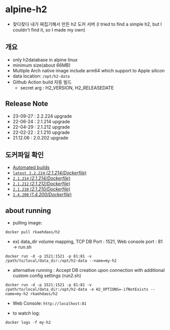 # alpine-h2
- 찾다찾다 내가 짜집기해서 만든 h2 도커 서버
  (I tried to find a simple h2, but I couldn't find it, so I made my own)

## 개요
- only h2database in alpine linux
- minimum size(about 66MB)
- Multiple Arch native image include arm64 which support to Apple silicon
- data location: `/opt/h2-data`
- Github Action build 자동 빌드
  - secret arg : H2_VERSION, H2_RELEASEDATE

## Release Note
- 23-09-27 : 2.2.224 upgrade
- 22-06-24 : 2.1.214 upgrade
- 22-04-29 : 2.1.212 upgrade
- 22-02-22 : 2.1.210 upgrade
- 21.12.06 : 2.0.202 upgrade

## 도커파일 확인

- [Automated builds](https://hub.docker.com/repository/docker/rkaehdaos/h2)
- [`latest`, `2.2.224` (*2.1.214/Dockerfile*)](https://github.com/rkaehdaos/h2/blob/main/Dockerfile)
- [`2.1.214` (*2.1.214/Dockerfile*)](https://github.com/rkaehdaos/h2/blob/ae47053f0ce4500ab3d0e2722af7184a7a0b7cd5/Dockerfile)
- [`2.1.212` (*2.1.212/Dockerfile*)](https://github.com/rkaehdaos/h2/blob/ba01ab340db8349523997d77929df6c7c97432b3/Dockerfile)
- [`2.1.210` (*2.1.210/Dockerfile*)](https://github.com/rkaehdaos/h2/blob/8194c5672fa6450d6472c22392b4c234f0ca8d63/Dockerfile)
- [`1.4.200` (*1.4.200/Dockerfile*)](https://github.com/rkaehdaos/h2/blob/9045cbe5678ddcf0334a923fccf523191b71dd30/Dockerfile)

## about running

- pulling image:
```
docker pull rkaehdaos/h2
```

- ex) data_dir volume mapping, TCP DB Port : 1521, Web console port : 81 -> run.sh

```
docker run -d -p 1521:1521 -p 81:81 -v /path/to/local/data_dir:/opt/h2-data --name=my-h2 
```

- alternative running : Accept DB creation upon connection with additional custom config settings (run2.sh)

```
docker run -d -p 1521:1521 -p 81:81 -v /path/to/local/data_dir:/opt/h2-data -e H2_OPTIONS=-ifNotExists --name=my-h2 rkaehdaos/h2
```

- Web Console: `http://localhost:81`

- to watch log:

```
docker logs -f my-h2
```
